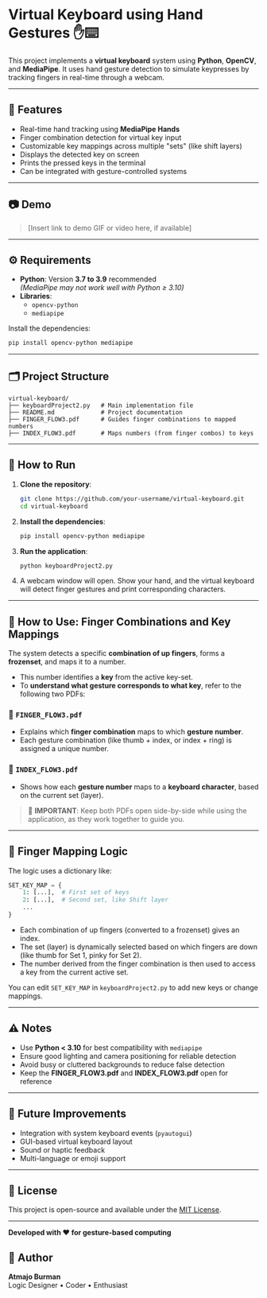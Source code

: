 # Virtual Keyboard using Hand Gestures ✋⌨️

This project implements a **virtual keyboard** system using **Python**, **OpenCV**, and **MediaPipe**. It uses hand gesture detection to simulate keypresses by tracking fingers in real-time through a webcam.

---

## 📌 Features

- Real-time hand tracking using **MediaPipe Hands**
- Finger combination detection for virtual key input
- Customizable key mappings across multiple "sets" (like shift layers)
- Displays the detected key on screen
- Prints the pressed keys in the terminal
- Can be integrated with gesture-controlled systems

---

## 📷 Demo

> [Insert link to demo GIF or video here, if available]

---

## ⚙️ Requirements

- **Python**: Version **3.7 to 3.9** recommended  
  *(MediaPipe may not work well with Python ≥ 3.10)*
- **Libraries**:
  - `opencv-python`
  - `mediapipe`

Install the dependencies:

```bash
pip install opencv-python mediapipe
```

---

## 🗂️ Project Structure

```
virtual-keyboard/
├── keyboardProject2.py   # Main implementation file
├── README.md             # Project documentation
├── FINGER_FLOW3.pdf      # Guides finger combinations to mapped numbers
├── INDEX_FLOW3.pdf       # Maps numbers (from finger combos) to keys
```

---

## 🚀 How to Run

1. **Clone the repository**:
   ```bash
   git clone https://github.com/your-username/virtual-keyboard.git
   cd virtual-keyboard
   ```

2. **Install the dependencies**:
   ```bash
   pip install opencv-python mediapipe
   ```

3. **Run the application**:
   ```bash
   python keyboardProject2.py
   ```

4. A webcam window will open. Show your hand, and the virtual keyboard will detect finger gestures and print corresponding characters.

---

## 🧾 How to Use: Finger Combinations and Key Mappings

The system detects a specific **combination of up fingers**, forms a **frozenset**, and maps it to a number.

- This number identifies a **key** from the active key-set.
- To **understand what gesture corresponds to what key**, refer to the following two PDFs:

### 📘 `FINGER_FLOW3.pdf`
- Explains which **finger combination** maps to which **gesture number**.
- Each gesture combination (like thumb + index, or index + ring) is assigned a unique number.

### 📙 `INDEX_FLOW3.pdf`
- Shows how each **gesture number** maps to a **keyboard character**, based on the current set (layer).

> 🧠 **IMPORTANT**: Keep both PDFs open side-by-side while using the application, as they work together to guide you.

---

## 🎯 Finger Mapping Logic

The logic uses a dictionary like:

```python
SET_KEY_MAP = {
    1: [...],  # First set of keys
    2: [...],  # Second set, like Shift layer
    ...
}
```

- Each combination of up fingers (converted to a frozenset) gives an index.
- The set (layer) is dynamically selected based on which fingers are down (like thumb for Set 1, pinky for Set 2).
- The number derived from the finger combination is then used to access a key from the current active set.

You can edit `SET_KEY_MAP` in `keyboardProject2.py` to add new keys or change mappings.

---

## ⚠️ Notes

- Use **Python < 3.10** for best compatibility with `mediapipe`
- Ensure good lighting and camera positioning for reliable detection
- Avoid busy or cluttered backgrounds to reduce false detection
- Keep the **FINGER_FLOW3.pdf** and **INDEX_FLOW3.pdf** open for reference

---

## 🧠 Future Improvements

- Integration with system keyboard events (`pyautogui`)
- GUI-based virtual keyboard layout
- Sound or haptic feedback
- Multi-language or emoji support

---

## 📝 License

This project is open-source and available under the [MIT License](LICENSE).

---

**Developed with ❤️ for gesture-based computing**

## 👤 Author

**Atmajo Burman**  
Logic Designer • Coder • Enthusiast
